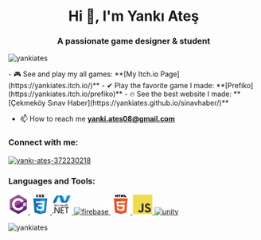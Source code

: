 <h1 align="center">Hi 👋, I'm Yankı Ateş</h1>
<h3 align="center">A passionate game designer & student</h3>

<p align="left"> <img src="https://komarev.com/ghpvc/?username=yankiates&label=Profile%20views&color=0e75b6&style=flat" alt="yankiates" /> </p>
- 🎮 See and play my all games: **[My Itch.io Page](https://yankiates.itch.io/)**
- ✔ Play the favorite game I made: **[Prefiko](https://yankiates.itch.io/prefiko)**
- 🔥 See the best website I made: **[Çekmeköy Sınav Haber](https://yankiates.github.io/sinavhaber/)**

- 📫 How to reach me **yanki.ates08@gmail.com**

<h3 align="left">Connect with me:</h3>
<p align="left">
<a href="https://linkedin.com/in/yankı-ateş-372230218" target="blank"><img align="center" src="https://raw.githubusercontent.com/rahuldkjain/github-profile-readme-generator/master/src/images/icons/Social/linked-in-alt.svg" alt="yankı-ateş-372230218" height="30" width="40" /></a>
</p>

<h3 align="left">Languages and Tools:</h3>
<p align="left"> <a href="https://www.w3schools.com/cs/" target="_blank" rel="noreferrer"> <img src="https://raw.githubusercontent.com/devicons/devicon/master/icons/csharp/csharp-original.svg" alt="csharp" width="40" height="40"/> </a> <a href="https://www.w3schools.com/css/" target="_blank" rel="noreferrer"> <img src="https://raw.githubusercontent.com/devicons/devicon/master/icons/css3/css3-original-wordmark.svg" alt="css3" width="40" height="40"/> </a> <a href="https://dotnet.microsoft.com/" target="_blank" rel="noreferrer"> <img src="https://raw.githubusercontent.com/devicons/devicon/master/icons/dot-net/dot-net-original-wordmark.svg" alt="dotnet" width="40" height="40"/> </a> <a href="https://firebase.google.com/" target="_blank" rel="noreferrer"> <img src="https://www.vectorlogo.zone/logos/firebase/firebase-icon.svg" alt="firebase" width="40" height="40"/> </a> <a href="https://www.w3.org/html/" target="_blank" rel="noreferrer"> <img src="https://raw.githubusercontent.com/devicons/devicon/master/icons/html5/html5-original-wordmark.svg" alt="html5" width="40" height="40"/> </a> <a href="https://developer.mozilla.org/en-US/docs/Web/JavaScript" target="_blank" rel="noreferrer"> <img src="https://raw.githubusercontent.com/devicons/devicon/master/icons/javascript/javascript-original.svg" alt="javascript" width="40" height="40"/> </a> <a href="https://unity.com/" target="_blank" rel="noreferrer"> <img src="https://www.vectorlogo.zone/logos/unity3d/unity3d-icon.svg" alt="unity" width="40" height="40"/> </a> </p>

<p><img align="center" src="https://github-readme-streak-stats.herokuapp.com/?user=yankiates&" alt="yankiates" /></p>
